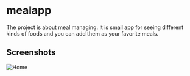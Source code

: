 # mealapp

The project is about meal managing. It is small app for seeing different kinds of foods and you can add them as your favorite meals.

## Screenshots

![Home](Screenshots/1.png=100x)
